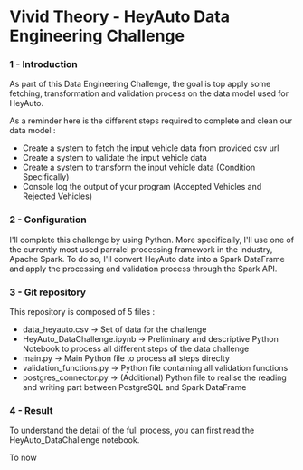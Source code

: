 # Vivid Theory - HeyAuto Data Engineering Challenge

### 1 - Introduction

As part of this Data Engineering Challenge, the goal is top apply some fetching, transformation and validation process on the data model used for HeyAuto.

As a reminder here is the different steps required to complete and clean our data model :
- Create a system to fetch the input vehicle data from provided csv url
- Create a system to validate the input vehicle data
- Create a system to transform the input vehicle data (Condition Specifically)
- Console log the output of your program (Accepted Vehicles and Rejected Vehicles)

### 2 - Configuration

I'll complete this challenge by using Python. More specifically, I'll use one of the currently most used parralel processing framework in the industry, Apache Spark.
To do so, I'll convert HeyAuto data into a Spark DataFrame and apply the processing and validation process through the Spark API.

### 3 - Git repository

This repository is composed of 5 files :
- data_heyauto.csv -> Set of data for the challenge
- HeyAuto_DataChallenge.ipynb -> Preliminary and descriptive Python Notebook to process all different steps of the data challenge
- main.py -> Main Python file to process all steps direclty
- validation_functions.py -> Python file containing all validation functions
- postgres_connector.py -> (Additional) Python file to realise the reading and writing part between PostgreSQL and Spark DataFrame

### 4 - Result 

To understand the detail of the full process, you can first read the HeyAuto_DataChallenge notebook.

To now 
